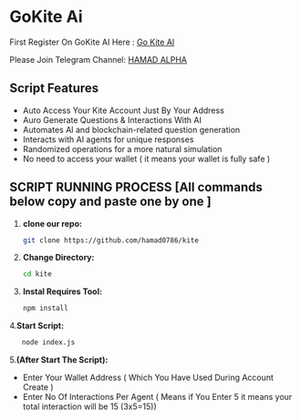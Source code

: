 # GoKite Ai 

First Register On GoKite AI Here : [ Go Kite AI ]()

Please Join Telegram Channel: [HAMAD ALPHA](https://t.me/HAMAD_ALPHA)

## Script Features

  - Auto Access Your Kite Account Just By Your Address
  - Auro Generate Questions & Interactions With AI
  - Automates AI and blockchain-related question generation
  - Interacts with AI agents for unique responses
  - Randomized operations for a more natural simulation
  - No need to access your wallet ( it means your wallet is fully safe )

## SCRIPT RUNNING PROCESS [All commands below copy and paste one by one ]

1. **clone our repo:**
   ```bash
   git clone https://github.com/hamad0786/kite
   
2. **Change Directory:**
   ```bash
   cd kite
   ```

3. **Instal Requires Tool:**
   ```bash
   npm install
   ```

4.**Start Script:**
```bash
   node index.js
   ```
5.**(After Start The Script):**
- Enter Your Wallet Address ( Which You Have Used During Account Create )
- Enter No Of Interactions Per Agent ( Means if You Enter 5 it means your total interaction will be 15 (3x5=15))
